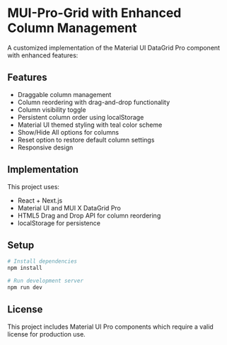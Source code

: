 # MUI-Pro-Grid with Enhanced Column Management

A customized implementation of the Material UI DataGrid Pro component with enhanced features:

## Features

- Draggable column management
- Column reordering with drag-and-drop functionality
- Column visibility toggle
- Persistent column order using localStorage
- Material UI themed styling with teal color scheme
- Show/Hide All options for columns
- Reset option to restore default column settings
- Responsive design

## Implementation

This project uses:
- React + Next.js
- Material UI and MUI X DataGrid Pro
- HTML5 Drag and Drop API for column reordering
- localStorage for persistence

## Setup

```bash
# Install dependencies
npm install

# Run development server
npm run dev
```

## License

This project includes Material UI Pro components which require a valid license for production use.